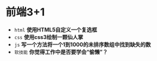 # 前端3+1
- `html` **使用HTML5自定义一个复选框**
- `css` **使用css3绘制一颗仙人掌**
- `js` **写一个方法将一个1到1000的未排序数组中找到缺失的数**
- `软技能` **你觉得工作中是否要学会“偷懒”？**
